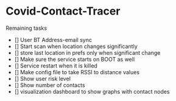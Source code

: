 # Covid-Contact-Tracer
Remaining tasks
- [] User BT Address-email sync
- [] Start scan when location changes significantly
- [] store last location in prefs only when significant change
- [] Make sure the service starts on BOOT as well
- [] Service restart when it is killed
- [] Make config file to take RSSI to distance values
- [] Show user risk level
- [] Show number of contacts
- [] visualization dashboard to show graphs with contact nodes
